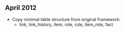 ## April 2012
- Copy minimal table structure from original framework:
	- link, link_history, item, role, rule, item_role, fact